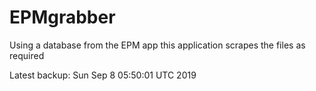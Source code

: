 # EPMgrabber
Using a database from the EPM app this application scrapes the files as required


Latest backup: Sun Sep 8 05:50:01 UTC 2019
